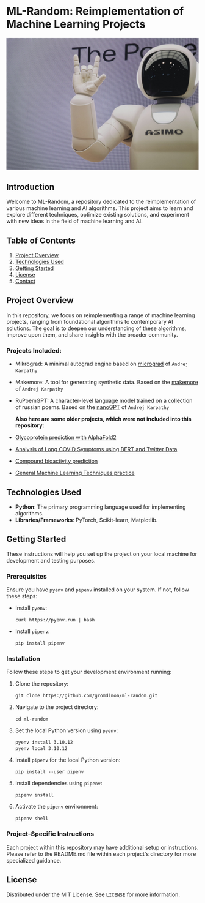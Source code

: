 # ML-Random: Reimplementation of Machine Learning Projects

![Photo by <a href="https://unsplash.com/@possessedphotography?utm_content=creditCopyText&utm_medium=referral&utm_source=unsplash">Possessed Photography</a> on <a href="https://unsplash.com/photos/asimo-robot-doing-handsign-g29arbbvPjo?utm_content=creditCopyText&utm_medium=referral&utm_source=unsplash">Unsplash</a>](assets/header.jpg)


## Introduction

Welcome to ML-Random, a repository dedicated to the reimplementation of various machine learning and AI algorithms. This project aims to learn and explore different techniques, optimize existing solutions, and experiment with new ideas in the field of machine learning and AI.


## Table of Contents
1. [Project Overview](#project-overview)
2. [Technologies Used](#technologies-used)
3. [Getting Started](#getting-started)
4. [License](#license)
5. [Contact](#contact)


## Project Overview

In this repository, we focus on reimplementing a range of machine learning projects, ranging from foundational algorithms to contemporary AI solutions. The goal is to deepen our understanding of these algorithms, improve upon them, and share insights with the broader community.

### Projects Included:
- Mikrograd: A minimal autograd engine based on [micrograd](https://github.com/karpathy/micrograd) of `Andrej Karpathy`
- Makemore: A tool for generating synthetic data. Based on the [makemore](https://github.com/karpathy/makemore/tree/master) of `Andrej Karpathy`
- RuPoemGPT: A character-level language model trained on a collection of russian poems. Based on the [nanoGPT](https://github.com/karpathy/nanoGPT) of `Andrej Karpathy`

  **Also here are some older projects, which were not included into this repository:**
- [Glycoprotein prediction with AlphaFold2](https://github.com/gromdimon/AlphaFold_Glycoprotein)
- [Analysis of Long COVID Symptoms using BERT and Twitter Data](https://github.com/gromdimon/LongCovid)
- [Compound bioactivity prediction](https://github.com/gromdimon/Bioactivity_prediction_project)
- [General Machine Learning Techniques practice](https://github.com/gromdimon/Training--Projects)


## Technologies Used

- **Python**: The primary programming language used for implementing algorithms.
- **Libraries/Frameworks**: PyTorch, Scikit-learn, Matplotlib.


## Getting Started

These instructions will help you set up the project on your local machine for development and testing purposes.

### Prerequisites

Ensure you have `pyenv` and `pipenv` installed on your system. If not, follow these steps:

- Install `pyenv`:
  ```
  curl https://pyenv.run | bash
  ```

- Install `pipenv`:
  ```
  pip install pipenv
  ```

### Installation

Follow these steps to get your development environment running:

1. Clone the repository:
   ```
   git clone https://github.com/gromdimon/ml-random.git
   ```

2. Navigate to the project directory:
   ```
   cd ml-random
   ```

3. Set the local Python version using `pyenv`:
   ```
   pyenv install 3.10.12
   pyenv local 3.10.12
   ```

4. Install `pipenv` for the local Python version:
   ```
   pip install --user pipenv
   ```

5. Install dependencies using `pipenv`:
   ```
   pipenv install
   ```

6. Activate the `pipenv` environment:
   ```
   pipenv shell
   ```

### Project-Specific Instructions

Each project within this repository may have additional setup or instructions. Please refer to the README.md file within each project's directory for more specialized guidance.


## License

Distributed under the MIT License. See `LICENSE` for more information.
